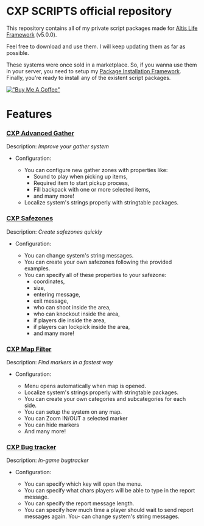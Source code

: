 # CXP SCRIPTS official repository

This repository contains all of my private script packages made for [Altis Life Framework](https://github.com/AsYetUntitled/Framework) (v5.0.0).

Feel free to download and use them. I will keep updating them as far as possible.

These systems were once sold in a marketplace. So, if you wanna use them in your server, you need to setup my [Package Installation Framework](https://github.com/Casperento/cxp-scripts-sources/blob/main/cxp/README.md). Finally, you're ready to install any of the existent script packages.

[!["Buy Me A Coffee"](https://www.buymeacoffee.com/assets/img/custom_images/orange_img.png)](https://www.buymeacoffee.com/casperento)

# Features

### [CXP Advanced Gather](https://github.com/Casperento/cxp-scripts-sources/blob/main/AdvancedGather/README.md)
Description: _Improve your gather system_

- Configuration:

    - You can configure new gather zones with properties like:
        - Sound to play when picking up items,
        - Required item to start pickup process,
        - Fill backpack with one or more selected items,
        - and many more!
    - Localize system's strings properly with stringtable packages.
 
 ### [CXP Safezones](https://github.com/Casperento/cxp-scripts-sources/blob/main/SafeZones/README.md)
 Description: _Create safezones quickly_
 
 - Configuration:

    - You can change system's string messages.
    - You can create your own safezones following the provided examples.
    - You can specify all of these properties to your safezone:
        - coordinates,
        - size,
        - entering message,
        - exit message,
        - who can shoot inside the area,
        - who can knockout inside the area,
        - if players die inside the area,
        - if players can lockpick inside the area,
        - and many more!

### [CXP Map Filter](https://github.com/Casperento/cxp-scripts-sources/blob/main/MapFilter/README.md)
Description: _Find markers in a fastest way_

- Configuration:

    - Menu opens automatically when map is opened.
    - Localize system's strings properly with stringtable packages.
    - You can create your own categories and subcategories for each side.
    - You can setup the system on any map.
    - You can Zoom IN/OUT a selected marker
    - You can hide markers
    - And many more!

### [CXP Bug tracker](https://github.com/Casperento/cxp-scripts-sources/blob/main/Bugtracker/README.md)
Description: _In-game bugtracker_

- Configuration:

    - You can specify which key will open the menu.
    - You can specify what chars players will be able to type in the report message.
    - You can specify the report message length.
    - You can specify how much time a player should wait to send report messages again.
    You-  can change system's string messages.
